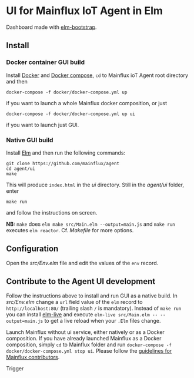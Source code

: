 # UI for Mainflux IoT Agent in Elm
Dashboard made with [elm-bootstrap](http://elm-bootstrap.info/).

## Install

### Docker container GUI build

Install [Docker](https://docs.docker.com/install/) and [Docker
compose](https://docs.docker.com/compose/install/), `cd` to Mainflux ioT Agent root
directory and then

`docker-compose -f docker/docker-compose.yml up`

if you want to launch a whole Mainflux docker composition, or just

`docker-compose -f docker/docker-compose.yml up ui`

if you want to launch just GUI.

### Native GUI build

Install [Elm](https://guide.elm-lang.org/install.html) and then run the
following commands:

```
git clone https://github.com/mainflux/agent
cd agent/ui
make
```

This will produce `index.html` in the _ui_ directory. Still in the _agent/ui_
folder, enter

`make run`

and follow the instructions on screen.

**NB:** `make` does `elm make src/Main.elm --output=main.js` and `make run` executes `elm
reactor`. Cf. _Makefile_ for more options.

## Configuration

Open the _src/Env.elm_ file and edit the values of the `env` record.

## Contribute to the Agent UI development

Follow the instructions above to install and run GUI as a native build. In
_src/Env.elm_ change a `url` field value of the `elm` record to
`http://localhost:80/` (trailing slash `/` is mandatory). Instead of `make run`
you can install [elm-live](https://github.com/wking-io/elm-live) and execute
`elm-live src/Main.elm -- --output=main.js` to get a live reload when your `.Elm` files change.

Launch Mainflux without ui service, either natively or as a Docker composition.
If you have already launched Mainflux as a Docker composition, simply `cd` to
Mainflux folder and run `docker-compose -f docker/docker-compose.yml stop ui`.
Please follow the [guidelines for Mainflux
contributors](https://mainflux.readthedocs.io/en/latest/CONTRIBUTING/).

Trigger